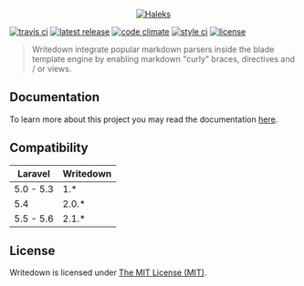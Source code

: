 <p align="center">
<a href="https://haleks.ca"><img src="https://cloud.githubusercontent.com/assets/8269937/23192289/97ecb68c-f870-11e6-9855-14ca24889b16.png" alt="Haleks"></a>
</p>

[![travis ci](https://img.shields.io/travis/haleks/writedown/master.svg?style=flat-square)](https://travis-ci.org/haleks/writedown)
[![latest release](https://img.shields.io/github/release/haleks/writedown.svg?style=flat-square)](https://github.com/haleks/writedown/releases)
[![code climate](https://img.shields.io/codeclimate/github/haleks/writedown.svg?style=flat-square)](https://codeclimate.com/github/haleks/writedown)
[![style ci](https://styleci.io/repos/84356970/shield?style=square)](https://styleci.io/repos/84356970)
[![license](https://img.shields.io/badge/license-MIT-FF4E00.svg?style=flat-square)](license)

> Writedown integrate popular markdown parsers inside the blade template engine by enabling markdown "curly" braces, directives and / or views.

## Documentation

To learn more about this project you may read the documentation [here](/docs/README.md).

## Compatibility

| Laravel   | Writedown  |
|-----------|------------|
| 5.0 - 5.3 | 1.\*       |
| 5.4       | 2.0.\*     |
| 5.5 - 5.6 | 2.1.\*     |

## License

Writedown is licensed under [The MIT License (MIT)](LICENSE).
